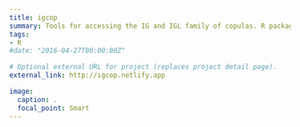 ```yaml
---
title: igcop
summary: Tools for accessing the IG and IGL family of copulas. R package. 
tags:
- R
#date: "2016-04-27T00:00:00Z"

# Optional external URL for project (replaces project detail page).
external_link: http://igcop.netlify.app

image:
  caption: .
  focal_point: Smart
---
```

